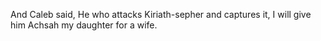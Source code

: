 And Caleb said, He who attacks Kiriath-sepher and captures it, I will give him Achsah my daughter for a wife.
